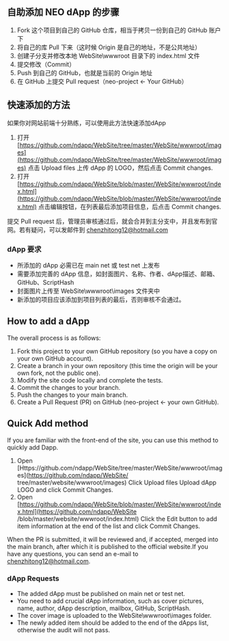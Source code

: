 ## 自助添加 NEO dApp 的步骤

1. Fork 这个项目到自己的 GitHub 仓库，相当于拷贝一份到自己的 GitHub 账户下
2. 将自己的库 Pull 下来（这时候 Origin 是自己的地址，不是公共地址）
3. 创建子分支并修改本地 WebSite\wwwroot 目录下的 index.html 文件
4. 提交修改（Commit）
5. Push 到自己的 GitHub，也就是当前的 Origin 地址
6. 在 GitHub 上提交 Pull request（neo-project ← Your GitHub）

## 快速添加的方法
如果你对网站前端十分熟练，可以使用此方法快速添加dApp
1. 打开 [https://github.com/ndapp/WebSite/tree/master/WebSite/wwwroot/images](https://github.com/ndapp/WebSite/tree/master/WebSite/wwwroot/images) 点击 Upload files 上传 dApp 的 LOGO，然后点击 Commit changes.
2. 打开 [https://github.com/ndapp/WebSite/blob/master/WebSite/wwwroot/index.html](https://github.com/ndapp/WebSite/blob/master/WebSite/wwwroot/index.html) 点击编辑按钮，在列表最后添加项目信息，后点击 Commit changes.

提交 Pull request 后，管理员审核通过后，就会合并到主分支中，并且发布到官网。若有疑问，可以发邮件到 [chenzhitong12@hotmail.com](mailto:chenzhitong12@hotmail.com)

### dApp 要求

- 所添加的 dApp 必需已在 main net 或 test net 上发布
- 需要添加完善的 dApp 信息，如封面图片、名称、作者、dApp描述、邮箱、GitHub、ScriptHash
- 封面图片上传至 WebSite\wwwroot\images 文件夹中
- 新添加的项目应该添加到项目列表的最后，否则审核不会通过。

## How to add a dApp

The overall process is as follows:

1. Fork this project to your own GitHub repository (so you have a copy on your own GitHub account).
2. Create a branch in your own repository (this time the origin will be your own fork, not the public one).
3. Modify the site code locally and complete the tests.
4. Commit the changes to your branch.
5. Push the changes to your main branch.
6. Create a Pull Request (PR) on GitHub (neo-project ← your own GitHub).

## Quick Add method
If you are familiar with the front-end of the site, you can use this method to quickly add Dapp.
1. Open [Https://github.com/ndapp/WebSite/tree/master/WebSite/wwwroot/images](https://github.com/ndapp/WebSite/ tree/master/website/wwwroot/images) Click Upload files Upload dApp LOGO and click Commit Changes.
2. Open [https://github.com/ndapp/WebSite/blob/master/WebSite/wwwroot/index.html](https://github.com/ndapp/WebSite /blob/master/website/wwwroot/index.html) Click the Edit button to add item information at the end of the list and click Commit Changes.

When the PR is submitted, it will be reviewed and, if accepted, merged into the main branch, after which it is published to the official website.If you have any questions, you can send an e-mail to [chenzhitong12@hotmail.com](mailto:chenzhitong12@hotmail.com).

### dApp Requests

- The added dApp must be published on main net or test net.
- You need to add crucial dApp information, such as cover pictures, name, author, dApp description, mailbox, GitHub, ScriptHash.
- The cover image is uploaded to the WebSite\wwwroot\images folder.
- The newly added item should be added to the end of the dApps list, otherwise the audit will not pass.
